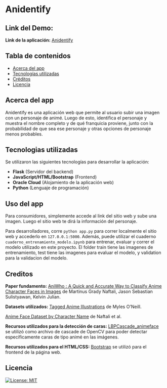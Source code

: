 # Anidentify

## Link del Demo:
**Link de la aplicación:** [Anidentify](placeholder)

## Tabla de contenidos

- [Acerca del app](#acerca-del-app)
- [Tecnologías utilizadas](#tecnologias-utilizadas)
- [Créditos](#creditos)
- [Licencia](#licencia)

## Acerca del app
Anidentify es una aplicación web que permite al usuario subir una imagen con un personaje de animé. Luego de esto, identifica el personaje y muestra el nombre completo y de qué franquicia proviene, junto con la probabilidad de que sea ese personaje y otras opciones de personaje menos probables.


## Tecnologias utilizadas
Se utilizaron las siguientes tecnologías para desarrollar la aplicación:
- **Flask** (Servidor del backend)
- **JavaScript/HTML/Bootstrap** (Frontend)
- **Oracle Cloud** (Alojamiento de la aplicación web)
- **Python** (Lenguaje de programación)

## Uso del app
Para consumidores, simplemente accede al link del sitio web y sube una imagen. Luego el sitio web te dirá la información del personaje.

Para desarrolladores, corre `python app.py` para correr localmente el sitio web y accederlo en `127.0.0.1:5000`. Además, puede utilizar el cuaderno `cuaderno_entrenamiento_modelo.ipynb` para entrenar, evaluar y correr el modelo utilizado en este proyecto. El folder train tiene las imagenes de entrenamiento, test tiene las imagenes para evaluar el modelo, y validation para la validacion del modelo.

## Creditos
**Paper fundamento:**
[AniWho : A Quick and Accurate Way to Classify Anime Character Faces in Images](https://paperswithcode.com/paper/aniwho-a-quick-and-accurate-way-to-classify) de Martinus Grady Naftali, Jason Sebastian Sulistyawan, Kelvin Julian.

**Datasets utilizados:**
[Tagged Anime Illustrations](https://www.kaggle.com/datasets/mylesoneill/tagged-anime-illustrations) de Myles O'Neill.

[Anime Face Dataset by Character Name](https://paperswithcode.com/dataset/anime-face-dataset-by-character-name) de Naftali et al.

**Recursos utilizados para la detección de caras:**
[LBPCascade_animeface](https://github.com/nagadomi/lbpcascade_animeface) se utilizó como archivo de cascade de OpenCV para poder detectar específicamente caras de tipo animé en las imágenes.

**Recursos utilizados para el HTML/CSS:**
[Bootstrap](https://getbootstrap.com/) se utilizó para el frontend de la página web.

## Licencia

[![License: MIT](https://img.shields.io/badge/License-MIT-yellow.svg)](https://opensource.org/licenses/MIT)